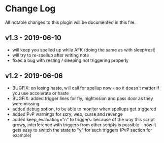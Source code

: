 # Change Log
All notable changes to this plugin will be documented in this file.

## v1.3 - 2019-06-10
- will keep you spelled up while AFK (doing the same as with sleep/rest)
- will try to re-spellup after writing note
- fixed a bug with resting / sleeping not triggering properly

## v1.2 - 2019-06-06
- BUGFIX: on losing haste, will call for spellup now - so it doesn't matter if you use accelerate or haste
- BUGFIX: added trigger lines for fly, nightvision and pass door as they were missing
- added debug option, to be able to monitor when spellups get triggered
- added PvP warnings for scry, web, curse and revenge
- added keep_evaluating="n" to triggers: because of the way this script grows, interference with triggers from other scripts is possible - now it gets easy to switch the state to "y" for such triggers (PvP section for example)
